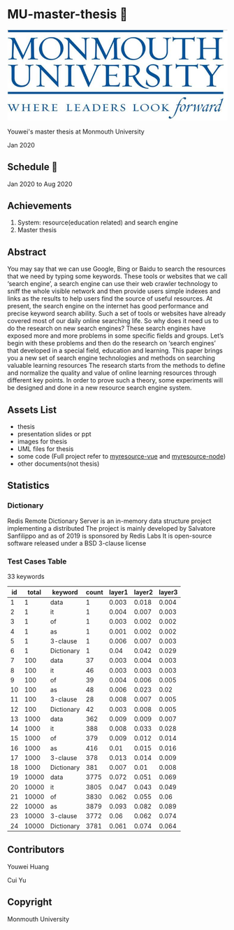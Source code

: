 # MU-master-thesis 📄

![Monmouth University](./logo.png)

Youwei's master thesis at Monmouth University

Jan 2020

## Schedule 📆

Jan 2020 to Aug 2020

## Achievements

1. System: resource(education related) and search engine
2. Master thesis

## Abstract

You may say that we can use Google, Bing or Baidu to search the resources that we need by typing some keywords. These tools or websites that we call ‘search engine’, a search engine can use their web crawler technology to sniff the whole visible network and then provide users simple indexes and links as the results to help users find the source of useful resources. At present, the search engine on the internet has good performance and precise keyword search ability. Such a set of tools or websites have already covered most of our daily online searching life. So why does it need us to do the research on new search engines? These search engines have exposed more and more problems in some specific fields and groups. Let’s begin with these problems and then do the research on ‘search engines’ that developed in a special field, education and learning. This paper brings you a new set of search engine technologies and methods on searching valuable learning resources The research starts from the methods to define and normalize the quality and value of online learning resources through different key points. In order to prove such a theory, some experiments will be designed and done in a new resource search engine system.

## Assets List

-   thesis
-   presentation slides or ppt
-   images for thesis
-   UML files for thesis
-   some code (Full project refer to [myresource-vue](https://github.com/devilyouwei/myresource-vue) and [myresource-node](https://github.com/devilyouwei/myresource-node))
-   other documents(not thesis)

## Statistics

### Dictionary

Redis Remote Dictionary Server is an in-memory data structure project implementing a distributed The project is mainly developed by Salvatore Sanfilippo and as of 2019 is sponsored by Redis Labs It is open-source software released under a BSD 3-clause license

### Test Cases Table

33 keywords

| id  | total | keyword    | count | layer1 | layer2 | layer3 |
| --- | ----- | ---------- | ----- | ------ | ------ | ------ |
| 1   | 1     | data       | 1     | 0.003  | 0.018  | 0.004  |
| 2   | 1     | it         | 1     | 0.004  | 0.007  | 0.003  |
| 3   | 1     | of         | 1     | 0.003  | 0.002  | 0.002  |
| 4   | 1     | as         | 1     | 0.001  | 0.002  | 0.002  |
| 5   | 1     | 3-clause   | 1     | 0.006  | 0.007  | 0.003  |
| 6   | 1     | Dictionary | 1     | 0.04   | 0.042  | 0.029  |
| 7   | 100   | data       | 37    | 0.003  | 0.004  | 0.003  |
| 8   | 100   | it         | 46    | 0.003  | 0.003  | 0.003  |
| 9   | 100   | of         | 39    | 0.004  | 0.006  | 0.005  |
| 10  | 100   | as         | 48    | 0.006  | 0.023  | 0.02   |
| 11  | 100   | 3-clause   | 28    | 0.008  | 0.007  | 0.005  |
| 12  | 100   | Dictionary | 42    | 0.003  | 0.008  | 0.005  |
| 13  | 1000  | data       | 362   | 0.009  | 0.009  | 0.007  |
| 14  | 1000  | it         | 388   | 0.008  | 0.033  | 0.028  |
| 15  | 1000  | of         | 379   | 0.009  | 0.012  | 0.014  |
| 16  | 1000  | as         | 416   | 0.01   | 0.015  | 0.016  |
| 17  | 1000  | 3-clause   | 378   | 0.013  | 0.014  | 0.009  |
| 18  | 1000  | Dictionary | 381   | 0.007  | 0.01   | 0.008  |
| 19  | 10000 | data       | 3775  | 0.072  | 0.051  | 0.069  |
| 20  | 10000 | it         | 3805  | 0.047  | 0.043  | 0.049  |
| 21  | 10000 | of         | 3830  | 0.062  | 0.055  | 0.06   |
| 22  | 10000 | as         | 3879  | 0.093  | 0.082  | 0.089  |
| 23  | 10000 | 3-clause   | 3772  | 0.06   | 0.062  | 0.074  |
| 24  | 10000 | Dictionary | 3781  | 0.061  | 0.074  | 0.064  |

## Contributors

Youwei Huang

Cui Yu

## Copyright

Monmouth University
